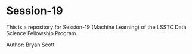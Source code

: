 # Session-19
This is a repository for Session-19 (Machine Learning) of the LSSTC Data Science Fellowship Program. 

Author: Bryan Scott
